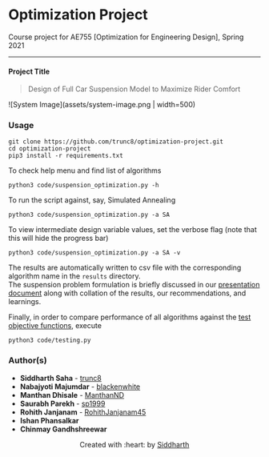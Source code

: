 # Optimization Project
Course project for AE755 [Optimization for Engineering Design], Spring 2021

---

#### Project Title
> Design of Full Car Suspension Model to Maximize Rider Comfort

![System Image](assets/system-image.png | width=500)

### Usage
```
git clone https://github.com/trunc8/optimization-project.git
cd optimization-project
pip3 install -r requirements.txt
```

To check help menu and find list of algorithms
```
python3 code/suspension_optimization.py -h
```

To run the script against, say, Simulated Annealing
```
python3 code/suspension_optimization.py -a SA
```

To view intermediate design variable values, set the verbose flag (note that this will hide the progress bar)
```
python3 code/suspension_optimization.py -a SA -v
```

The results are automatically written to csv file with the corresponding algorithm name in the `results` directory.  
The suspension problem formulation is briefly discussed in our [presentation document](Presentation.pdf) along with collation of the results, our recommendations, and learnings.


Finally, in order to compare performance of all algorithms against the [test objective functions](code/test_objectives.py), execute
```
python3 code/testing.py
```

### Author(s)

* **Siddharth Saha** - [trunc8](https://github.com/trunc8)
* **Nabajyoti Majumdar** - [blackenwhite](https://github.com/blackenwhite)
* **Manthan Dhisale** - [ManthanND](https://github.com/ManthanND)
* **Saurabh Parekh** - [sp1999](https://github.com/sp1999)
* **Rohith Janjanam** - [RohithJanjanam45](https://github.com/RohithJanjanam45)
* **Ishan Phansalkar**
* **Chinmay Gandhshreewar**

<p align='center'>Created with :heart: by <a href="https://www.linkedin.com/in/sahasiddharth611/">Siddharth</a></p>